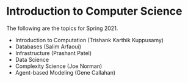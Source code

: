 <html>
    <head>
<!--include head.txt -->
        <title>
            Introduction to Computer Science
        </title>
    </head>

 <body>
<!--include logo.txt -->
<!--include menu.txt -->

# Introduction to Computer Science

The following are the topics for Spring 2021.

- Introduction to Computation (Trishank Karthik Kuppusamy)
- Databases (Salim Arfaoui)
- Infrastructure (Prashant Patel)
- Data Science
- Complexity Science (Joe Norman)
- Agent-based Modeling (Gene Callahan)

</body>
</html>
